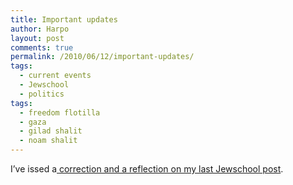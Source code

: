 ```yaml
---
title: Important updates
author: Harpo
layout: post
comments: true
permalink: /2010/06/12/important-updates/
tags:
  - current events
  - Jewschool
  - politics
tags:
  - freedom flotilla
  - gaza
  - gilad shalit
  - noam shalit
---
```

I&#8217;ve issed a<a href="http://jewschool.com/2010/06/12/23095/a-correction-and-a-changed-viewpoint/" target="_blank"> correction and a reflection on my last Jewschool post</a>.